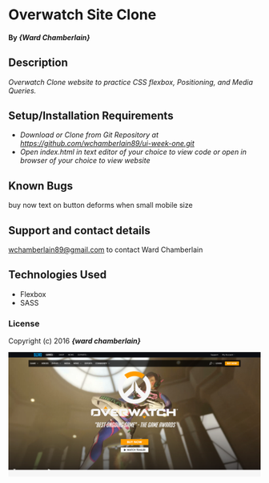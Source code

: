 # Overwatch Site Clone


#### By _**{Ward Chamberlain}**_

## Description

_Overwatch Clone website to practice CSS flexbox, Positioning, and Media Queries._

## Setup/Installation Requirements

* _Download or Clone from Git Repository at https://github.com/wchamberlain89/ui-week-one.git_
* _Open index.html in text editor of your choice to view code or open in browser of your choice to view website_

## Known Bugs

buy now text on button deforms when small mobile size

## Support and contact details

wchamberlain89@gmail.com to contact Ward Chamberlain

## Technologies Used

* Flexbox
* SASS

### License

Copyright (c) 2016 **_{ward chamberlain}_**


![alt text](imgs/overwatch-original.png "original")
